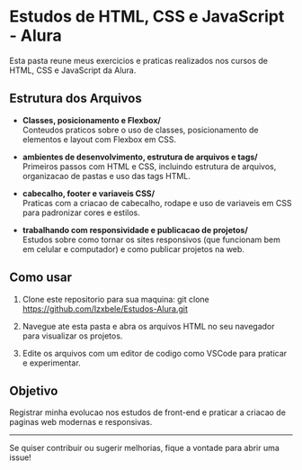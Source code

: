# Estudos de HTML, CSS e JavaScript - Alura

Esta pasta reune meus exercicios e praticas realizados nos cursos de HTML, CSS e JavaScript da Alura.

## Estrutura dos Arquivos

- **Classes, posicionamento e Flexbox/**  
  Conteudos praticos sobre o uso de classes, posicionamento de elementos e layout com Flexbox em CSS.

- **ambientes de desenvolvimento, estrutura de arquivos e tags/**  
  Primeiros passos com HTML e CSS, incluindo estrutura de arquivos, organizacao de pastas e uso das tags HTML.

- **cabecalho, footer e variaveis CSS/**  
  Praticas com a criacao de cabecalho, rodape e uso de variaveis em CSS para padronizar cores e estilos.

- **trabalhando com responsividade e publicacao de projetos/**  
  Estudos sobre como tornar os sites responsivos (que funcionam bem em celular e computador) e como publicar projetos na web.

## Como usar

1. Clone este repositorio para sua maquina:
git clone https://github.com/Izxbele/Estudos-Alura.git

2. Navegue ate esta pasta e abra os arquivos HTML no seu navegador para visualizar os projetos.

3. Edite os arquivos com um editor de codigo como VSCode para praticar e experimentar.

## Objetivo

Registrar minha evolucao nos estudos de front-end e praticar a criacao de paginas web modernas e responsivas.

---

Se quiser contribuir ou sugerir melhorias, fique a vontade para abrir uma issue!
